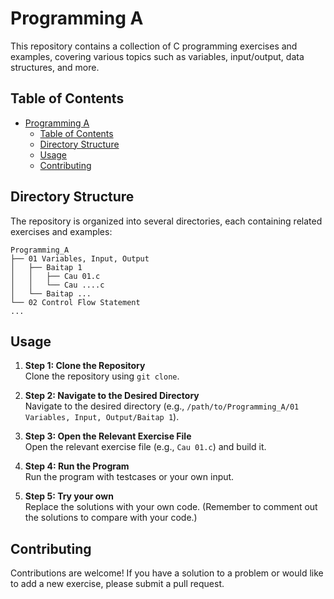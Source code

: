 # Programming A

This repository contains a collection of C programming exercises and examples, covering various topics such as variables, input/output, data structures, and more.

## Table of Contents

- [Programming A](#programming-a)
  - [Table of Contents](#table-of-contents)
  - [Directory Structure](#directory-structure)
  - [Usage](#usage)
  - [Contributing](#contributing)

## Directory Structure

The repository is organized into several directories, each containing related exercises and examples:

```text
Programming_A
├── 01 Variables, Input, Output
│   ├── Baitap 1
│   │   ├── Cau 01.c
│   │   └── Cau ....c
│   └── Baitap ...
└── 02 Control Flow Statement
...
```

## Usage

1. **Step 1: Clone the Repository**  
   Clone the repository using `git clone`.

2. **Step 2: Navigate to the Desired Directory**  
   Navigate to the desired directory (e.g., `/path/to/Programming_A/01 Variables, Input, Output/Baitap 1`).

3. **Step 3: Open the Relevant Exercise File**  
   Open the relevant exercise file (e.g., `Cau 01.c`) and build it.

4. **Step 4: Run the Program**  
    Run the program with testcases or your own input.

5. **Step 5: Try your own**  
    Replace the solutions with your own code. (Remember to comment out the solutions to compare with your code.)

## Contributing

Contributions are welcome! If you have a solution to a problem or would like to add a new exercise, please submit a pull request.

